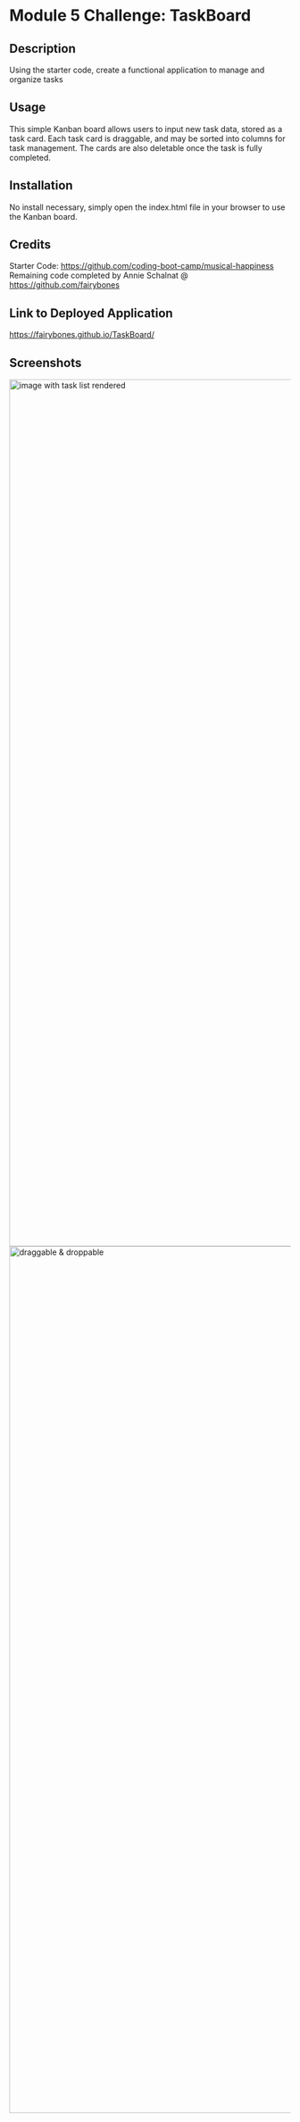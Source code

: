 # Module 5 Challenge: TaskBoard

## Description
Using the starter code, create a functional application to manage and organize tasks

## Usage
This simple Kanban board allows users to input new task data, stored as a task card. Each task card is draggable, and may be sorted into columns for task management. The cards are also deletable once the task is fully completed. 

## Installation
No install necessary, simply open the index.html file in your browser to use the Kanban board.

## Credits
Starter Code: https://github.com/coding-boot-camp/musical-happiness <br>
Remaining code completed by Annie Schalnat @ https://github.com/fairybones

## Link to Deployed Application
 https://fairybones.github.io/TaskBoard/

## Screenshots
<img width="1553" alt="image with task list rendered" src="https://github.com/fairybones/TaskBoard/assets/161776685/2d443d68-228b-4064-b7b8-b48afbe5e25e">

<img width="1553" alt="draggable & droppable" src="https://github.com/fairybones/TaskBoard/assets/161776685/d6cc4693-94fe-4ec7-9f68-968388f4dfea">

